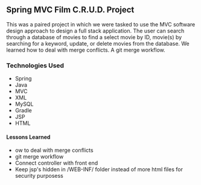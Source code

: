## Spring MVC Film C.R.U.D. Project
This was a paired project in which we were tasked to use the MVC software design approach to design a full stack application. The user can search through a database of movies to find a select movie by ID, movie(s) by searching for a keyword, update, or delete movies from the database. We learned how to deal with merge conflicts. A git merge workflow. 



### Technologies Used
- Spring
- Java
- MVC
- XML
- MySQL
- Gradle
- JSP
- HTML

#### Lessons Learned
- ow to deal with merge conflicts 
- git merge workflow
- Connect controller with front end
- Keep jsp's hidden in /WEB-INF/ folder instead of more html files for security purposess
